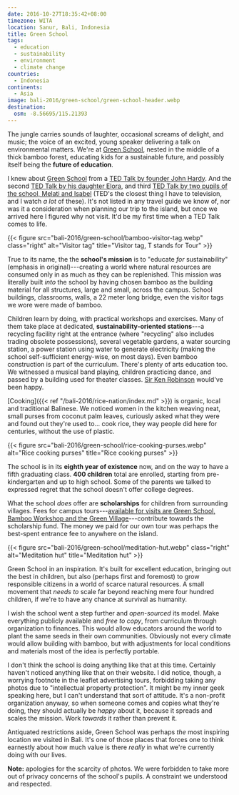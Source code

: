 ```yaml
---
date: 2016-10-27T18:35:42+08:00
timezone: WITA
location: Sanur, Bali, Indonesia
title: Green School
tags:
  - education
  - sustainability
  - environment
  - climate change
countries: 
  - Indonesia
continents: 
  - Asia
image: bali-2016/green-school/green-school-header.webp
destination:
  osm: -8.56695/115.21393
---
```


The jungle carries sounds of laughter, occasional screams of delight, and music; the voice of an excited, young speaker delivering a talk on environmental matters. We're at [Green School](https://www.greenschool.org), nested in the middle of a thick bamboo forest, educating kids for a sustainable future, and possibly itself being the __future of education__.

<!--more-->

I knew about [Green School](https://www.greenschool.org) from a [TED Talk by founder John Hardy](https://www.ted.com/talks/john_hardy_my_green_school_dream). And the second [TED Talk by his daughter Elora](https://www.ted.com/talks/elora_hardy_magical_houses_made_of_bamboo), and third [TED Talk by two pupils of the school, Melati and Isabel](https://www.ted.com/talks/melati_and_isabel_wijsen_our_campaign_to_ban_plastic_bags_in_bali) (TED's the closest thing I have to television, and I watch _a lot_ of these). It's not listed in any travel guide we know of, nor was it a consideration when planning our trip to the island, but once we arrived here I figured why not visit. It'd be my first time when a TED Talk comes to life.

{{< figure src="bali-2016/green-school/bamboo-visitor-tag.webp" class="right" alt="Visitor tag" title="Visitor tag, T stands for Tour" >}}

True to its name, the the __school's mission__ is to "educate _for_ sustainability" (emphasis in original)---creating a world where natural resources are consumed only in as much as they can be replenished. This mission was literally built _into_ the school by having chosen bamboo as the building material for all structures, large and small, across the campus. School buildings, classrooms, walls, a 22 meter long bridge, even the visitor tags we wore were made of bamboo.

Children learn by doing, with practical workshops and exercises. Many of them take place at dedicated, __sustainability-oriented stations__---a recycling facility right at the entrance (where "recycling" also includes trading obsolete possessions), several vegetable gardens, a water sourcing station, a power station using water to generate electricity (making the school self-sufficient energy-wise, on most days). Even bamboo construction is part of the curriculum. There's plenty of arts education too. We witnessed a musical band playing, children practicing dance, and passed by a building used for theater classes. [Sir Ken Robinson](https://www.ted.com/talks/ken_robinson_says_schools_kill_creativity) would've been happy.

[Cooking]({{< ref "/bali-2016/rice-nation/index.md" >}}) is organic, local and traditional Balinese. We noticed women in the kitchen weaving neat, small purses from coconut palm leaves, curiously asked what they were and found out they're used to... cook rice, they way people did here for centuries, without the use of plastic.

{{< figure src="bali-2016/green-school/rice-cooking-purses.webp" alt="Rice cooking purses" title="Rice cooking purses" >}}

The school is in its __eighth year of existence__ now, and on the way to have a fifth graduating class. __400 children__ total are enrolled, starting from pre-kindergarten and up to high school. Some of the parents we talked to expressed regret that the school doesn't offer college degrees.

What the school _does_ offer are __scholarships__ for children from surrounding villages. Fees for campus tours---[available for visits are Green School, Bamboo Workshop and the Green Village](http://greenvillagebali.com/visit/)---contribute towards the scholarship fund. The money we paid for our own tour was perhaps the best-spent entrance fee to anywhere on the island.

{{< figure src="bali-2016/green-school/meditation-hut.webp" class="right" alt="Meditation hut" title="Meditation hut" >}}

Green School in an inspiration. It's built for excellent education, bringing out the best in children, but also (perhaps first and foremost) to grow responsible citizens in a world of scarce natural resources. A small movement that _needs to_ scale far beyond reaching mere four hundred children, if we're to have any chance at survival as humanity.

I wish the school went a step further and _open-sourced_ its model. Make everything publicly available and _free to copy_, from curriculum through organization to finances. This would allow educators around the world to plant the same seeds in their own communities. Obviously not every climate would allow building with bamboo, but with adjustments for local conditions and materials most of the idea is perfectly portable.

I don't think the school is doing anything like that at this time. Certainly haven't noticed anything like that on their website. I did notice, though, a worrying footnote in the leaflet advertising tours, forbidding taking any photos due to "intellectual property protection". It might be my inner geek speaking here, but I can't understand that sort of attitude. It's a non-profit organization anyway, so when someone comes and copies what they're doing, they should actually be _happy_ about it, because it spreads and scales the mission. Work _towards_ it rather than prevent it.

Antiquated restrictions aside, Green School was perhaps _the_ most inspiring location we visited in Bali. It's one of those places that forces one to think earnestly about how much value is there _really_ in what we're currently doing with our lives.

__Note:__ apologies for the scarcity of photos. We were forbidden to take more out of privacy concerns of the school's pupils. A constraint we understood and respected.
